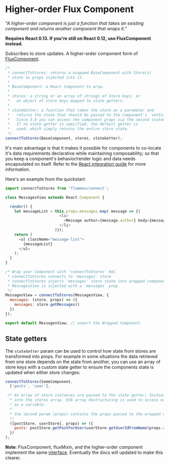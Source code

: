 Higher-order Flux Component
===========================

*"A higher-order component is just a function that takes an existing component and returns another component that wraps it."*

**Requires React 0.13. If you're still on React 0.12, use FluxComponent instead.**

Subscribes to store updates. A higher-order component form of [FluxComponent](fluxcomponent.md).

```js
/*
 * connectToStores: returns a wrapped BaseComponent with Store(s)
 * state as props injected into it.
 *
 * BaseComponent: a React Component to wrap.
 *
 * stores: a string or an array of strings of Store keys, or
 *   an object of store keys mapped to state getters.
 *
 * stateGetter: a function that takes the store as a parameter and
 *   returns the state that should be passed to the component's `setState()`.
 *   Since 3.0 you can access the component props via the second stateGetter parameter.
 *   If no state getter is specified, the default getter is
 *   used, which simply returns the entire store state.
 */
connectToStores(BaseComponent, stores, stateGetter);
```

It's main advantage is that it makes it possible for components to co-locate it's data requirements declarative while maintaining composability; so that you keep a component's behavior/render logic and data needs encapsulated on itself. Refer to the [React integration guide](../guides/react-integration.md) for more information.

Here's an example from the quickstart:

```js
import connectToStores from 'flummox/connect';

class MessagesView extends React.Component {

  render() {
    let messageList = this.props.messages.map( message => {(
                        <li>
                          <Message author={message.author} body={message.body} key={message.id} />
                        </li>
                      )});
    return (
      <ul className="message-list">
        {messageList}
      </ul>
    );
  }
}

/* Wrap your Component with 'connectToStores' HoC
 * connectToStores connects to 'messages' store
 * connectToStores injects 'messages' store state into wrapped component(s) props
 * MessagesView is injected with a `messages` prop
 */
MessagesView = connectToStores(MessagesView, {
  messages: (store, props) => ({
    messages: store.getMessages()
  })
});

export default MessagesView; // export the Wrapped Component
```

State getters
-------------
The `stateGetter` param can be used to control how state from stores are transformed into props. For example in some situations the data retrieved from one store depends on the state from another, you can use an array of store keys with a custom state getter to ensure the components state is updated when either store changes:

```js
connectToStores(SomeComponent,
  ['posts', 'user'],

 /* An array of store instances are passed to the state getter; Instead of indexing
  * into the stores array, ES6 array destructuring is used to access each store
  * as a variable.
  *
  * the second param (props) contains the props passed to the wrapped component
  */
  ([postStore, userStore], props) => ({
    posts: postStore.getPostForUser(userStore.getUserIdFromName(props.user.name))
  })
);
```

**Note**: FluxComponent, fluxMixin, and the higher-order component implement the same [interface](https://github.com/acdlite/flummox/blob/master/src/addons/reactComponentMethods.js). Eventually the docs will updated to make this clearer.
